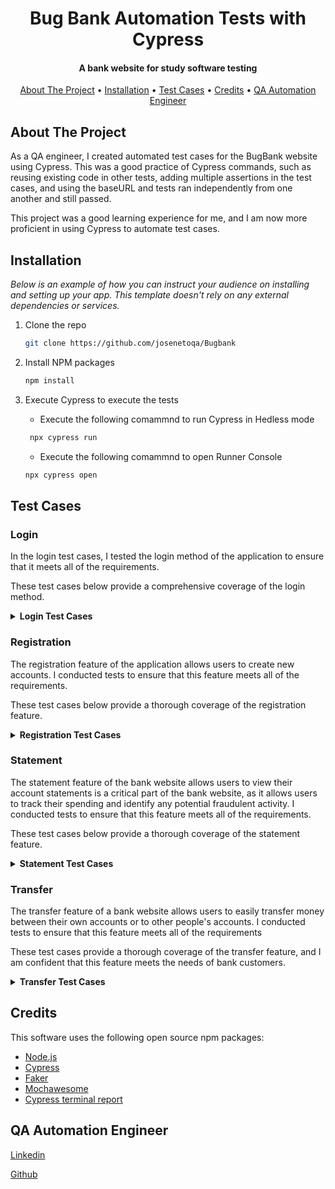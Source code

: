 
<h1 align="center"> 
  Bug Bank Automation Tests with Cypress
</h1>

<h4 align="center">A bank website for study software testing</h4>

<p align="center">
  <a href="#About The Project">About The Project</a> •
  <a href="#Installation">Installation</a> •
  <a href="#Test Cases">Test Cases</a> •
  <a href="#Credits">Credits</a> •
  <a href="#QA Automation Engineer">QA Automation Engineer</a>
</p>

## About The Project


As a QA engineer, I created automated test cases for the BugBank website using Cypress. This was a good practice of Cypress commands, such as reusing existing code in other tests, adding multiple assertions in the test cases, and using the baseURL and tests ran independently from one another and still passed.

This project was a good learning experience for me, and I am now more proficient in using Cypress to automate test cases.


## Installation

_Below is an example of how you can instruct your audience on installing and setting up your app. This template doesn't rely on any external dependencies or services._

1. Clone the repo
   ```sh
   git clone https://github.com/josenetoqa/Bugbank
   ```
2. Install NPM packages
   ```sh
   npm install
   ```
3. Execute Cypress to execute the tests


    * Execute the following comammnd to run Cypress in Hedless mode
   ```js
    npx cypress run 
   ```
    * Execute the following comammnd to open Runner Console
    ```js
    npx cypress open
    ```


## Test Cases

### Login

In the login test cases, I tested the login method of the application to ensure that it meets all of the requirements.

These test cases below provide a comprehensive coverage of the login method.

<details><summary><b>Login Test Cases</b></summary>

1. BDD :

    ```gherkin

    Feature: Login
  
      Scenario: Verify that valid and registered users will be redirected to the home page
        Given I am on the login page
        When I enter a valid email address in the email field
        And I enter a valid password in the password field
        And I click on the "Login" button
        Then I should be redirected to the home page

      Scenario: Verify that invalid or un-registered users will not be authorized to login
        Given I am on the login page
        When I enter an invalid email address in the email field
        And I enter an invalid password in the password field
        And I click on the "Login" button
        Then I should not be authorized to login

      Scenario: Verify that the email and password fields are required
        Given I am on the login page
        When I leave the email field empty
        And I leave the password field empty
        And I click on the "Login" button
        Then I should see the error message "Username and password must be filled in"

      Scenario: Verify that the email address field validates correctly
        Given I am on the login page
        When I enter an invalid email address in the email field
        And I click on the "Login" button
        Then I should see the error message "Invalid email address"

    ```

2. Add the `size-limit` section and the `size` script to your `package.json`:

    ```diff
    + "size-limit": [
    +   {
    +     "path": "dist/app-*.js"
    +   }
    + ],
      "scripts": {
        "build": "webpack ./webpack.config.js",
    +   "size": "npm run build && size-limit",
        "test": "jest && eslint ."
      }
    ```

</details>

### Registration

The registration feature of the application allows users to create new accounts. I conducted tests to ensure that this feature meets all of the requirements. 

These test cases below provide a thorough coverage of the registration feature.

<details><summary><b>Registration Test Cases</b></summary>

1. BDD:

    ```gherkin
    Feature: Registration

        Scenario: Verify that a successfully registered account must display the account number that was created
          Given I am on the registration page
          When I enter all of the required information and click on the "Register" button
          Then I should see the account number is displayed on the confirmation page  

        Scenario: Verify that the "Create account with balance" option creates an account with a balance of R$ 1,000.00
          Given I am on the registration page
          When I check the "Create account with balance" option
          And I click on the "Register" button
          Then I should see the account balance is R$ 1,000.00

        Scenario: Verify that the "Create account with no balance" option creates an account with a balance of R$ 0.00
          Given I am on the registration page
          When I uncheck the "Create account with no balance" option
          And I click on the "Register" button
          Then I should see the account balance is R$ 0.00

        Scenario: Verify that the name field is required
          Given I am on the registration page
          When I leave the name field empty
          And I click on the "Register" button
          Then I should see the error message "Name cannot be empty"

        Scenario: Verify that the email field is required
          Given I am on the registration page
          When I leave the email field empty
          And I click on the "Register" button
          Then I should see the error message "Email cannot be empty"

        Scenario: Verify that the password field is required
          Given I am on the registration page
          When I leave the password field empty
          And I click on the "Register" button
          Then I should see the error message "Password cannot be empty"

        Scenario: Verify that the confirmation password field is required
          Given I am on the registration page
          When I leave the confirmation password field empty
          And I click on the "Register" button
          Then I should see the error message "Confirm password cannot be empty"

        Scenario: Verify that the password and confirmation password must be the same
          Given I am on the registration page
          When I enter a password in the password field
          And I enter a different password in the confirmation password field
          And I click on the "Register" button
          Then I should see an error message indicating that the passwords do not match

        Scenario: Verify that the email address field validates correctly
          Given I am on the registration page
          When I enter an invalid email address in the email field
          And I click on the "Register" button
          Then I should see an error message indicating that the email address is invalid
    ```

2. Add the `size-limit` section and the `size` script to your `package.json`:

    ```gherkin
    + "size-limit": [
    +   {
    +     "path": "dist/app-*.js"
    +   }
    + ],
      "scripts": {
        "build": "webpack ./webpack.config.js",
    +   "size": "npm run build && size-limit",
        "test": "jest && eslint ."
      }
    ```

</details>


### Statement

The statement feature of the bank website allows users to view their account statements is a critical part of the bank website, as it allows users to track their spending and identify any potential fraudulent activity. I conducted tests to ensure that this feature meets all of the requirements. 

These test cases below provide a thorough coverage of the statement feature.

<details><summary><b>Statement Test Cases</b></summary>

1. BDD

    ```gherkin
    Feature: Statement

      Scenario: Verify that the statement page displays the current available balance
        Given I am logged in as a valid user
        When I click on the "Statement" link
        Then I should see the current available balance

      Scenario: Verify that each transaction displays the date it was made, the type of transaction, and the amount
        Given I am logged in as a valid user
        When I click on the "Statement" link
        Then I should see the date, type, and amount for each transaction

      Scenario: Verify that the value of transactions that are out of the account is displayed in red and starts with the minus/negative sign (-)
        Given I am logged in as a valid user
        When I click on the "Statement" link
        And I select a transaction that is out of the account
        Then the value of the transaction should be displayed in red and start with the minus/negative sign (-)

      Scenario: Verify that the value of transactions that are in the account is displayed in green
        Given I am logged in as a valid user
        When I click on the "Statement" link
        And I select a transaction that is in the account
        Then the value of the transaction should be displayed in green

      Scenario: Verify that transactions without a comment are displayed with the comment "-"
        Given I am logged in as a valid user
        When I click on the "Statement" link
        And I select a transaction that does not have a comment
        Then the comment for the transaction should be "-"
    ```

2. Add the `size-limit` section and the `size` script to your `package.json`:

    ```diff
    + "size-limit": [
    +   {
    +     "path": "dist/react.production-*.js"
    +   }
    + ],
      "scripts": {
        "build": "webpack ./scripts/rollup/build.js",
    +   "size": "npm run build && size-limit",
        "test": "jest && eslint ."
      }
    ```
</details>


### Transfer

The transfer feature of a bank website allows users to easily transfer money between their own accounts or to other people's accounts. I conducted tests to ensure that this feature meets all of the requirements

These test cases provide a thorough coverage of the transfer feature, and I am confident that this feature meets the needs of bank customers.

<details><summary><b>Transfer Test Cases</b></summary>

1. BDD:

    ```gherkin
    Feature: Transfer

        Scenario: Verify that only valid accounts are allowed to transfer
          Given I am logged in as a valid user
          When I try to transfer money to an invalid account
          Then I should see the error message "Invalid or non-existent account"

        Scenario: Verify that transfer is only allowed when the balance is equal to or greater than the amount to be transferred
          Given I am logged in as a valid user
          When I try to transfer more money than I have in my account
          Then I should see the error message "Insufficient balance"

        Scenario: Verify that an attempt to transfer to an invalid account will display an error message "Invalid or non-existent account"
          Given I am logged in as a valid user
          When I try to transfer money to an invalid account number
          Then I should see the error message "Invalid or non-existent account"

        Scenario: Verify that the account number and digit accept only numbers
          Given I am logged in as a valid user
          When I try to transfer money to an account number that contains letters
          Then I should see the error message "Account number must be numeric"

        Scenario: Verify that the description field is a required field
          Given I am logged in as a valid user
          When I try to transfer money without entering a description
          Then I should see the error message "Description is required"

        Scenario: Verify that the transfer value cannot be equal to or less than zero
          Given I am logged in as a valid user
          When I try to transfer money with a value that is equal to or less than zero
          Then I should see the error message "Transfer value must be greater than zero"

        Scenario: Verify that upon successful transfer, the amount from the account should be debited and the message "Transfer successfully completed" should be displayed
          Given I am logged in as a valid user
          When I transfer money to a valid account with a valid amount
          Then the amount should be debited from my account
          And I should see the message "Transfer successfully completed"

        Scenario: Verify that upon successful transfer, you should be redirected to the statement
          Given I am logged in as a valid user
          When I transfer money to a valid account with a valid amount
          Then I should be redirected to the statement
    ```

2. Add the `size-limit` section and the `size` script to your `package.json`:

    ```diff
    + "size-limit": [
    +   {
    +     "path": "index.js"
    +   }
    + ],
      "scripts": {
    +   "size": "size-limit",
        "test": "jest && eslint ."
      }
    ```
</details>

## Credits

This software uses the following open source npm packages:

- [Node.js](https://nodejs.org/)
- [Cypress](https://www.cypress.io/)
- [Faker](https://www.npmjs.com/package/@faker-js/faker)
- [Mochawesome](https://www.npmjs.com/package/cypress-mochawesome-reporter)
- [Cypress terminal report](https://www.npmjs.com/package/cypress-terminal-report)

## QA Automation Engineer

[Linkedin](https://www.linkedin.com/in/jdaneto/)

[Github](https://github.com/josenetoqa)


